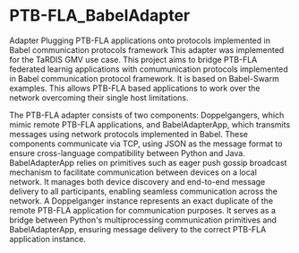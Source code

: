 # PTB-FLA_BabelAdapter

Adapter Plugging PTB-FLA applications onto protocols implemented in Babel communication protocols framework
This adapter was implemented for the TaRDIS GMV use case.
This project aims to bridge PTB-FLA federated learnig applications with comumunication protocols implemented in Babel communication protocol framework. It is based on Babel-Swarm examples. This allows PTB-FLA based applications to work over the network overcoming their single host limitations.

The PTB-FLA adapter consists of two components: Doppelgangers, which mimic remote PTB-FLA applications, and BabelAdapterApp, which transmits messages using network protocols implemented in Babel. These components communicate via TCP, using JSON as the message format to ensure cross-language compatibility between Python and Java. BabelAdapterApp relies on primitives such as eager push gossip broadcast mechanism to facilitate communication between devices on a local network. It manages both device discovery and end-to-end message delivery to all participants, enabling seamless communication across the network. A Doppelganger instance represents an exact duplicate of the remote PTB-FLA application for communication purposes. It serves as a bridge between Python's multiprocessing communication primitives and BabelAdapterApp, ensuring message delivery to the correct PTB-FLA application instance.
